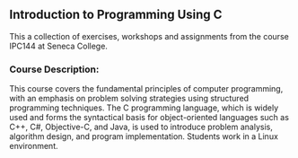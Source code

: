 ## Introduction to Programming Using C

This a collection of exercises, workshops and assignments from the course IPC144 at Seneca College.

### Course Description:

This course covers the fundamental principles of computer programming, with an emphasis on problem solving strategies using structured programming techniques. The C programming language, which is widely used and forms the syntactical basis for object-oriented languages such as C++, C#, Objective-C, and Java, is used to introduce problem analysis, algorithm design, and program implementation. Students work in a Linux environment.
